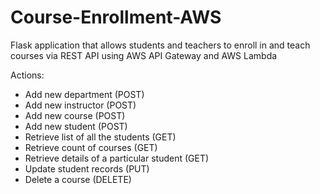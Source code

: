 # Course-Enrollment-AWS
Flask application that allows students and teachers to enroll in and teach courses via REST API using AWS API Gateway and AWS Lambda

Actions: 
- Add new department (POST)
- Add new instructor (POST)
- Add new course (POST)
- Add new student (POST)
- Retrieve list of all the students (GET)
- Retrieve count of courses (GET)
- Retrieve details of a particular student (GET)
- Update student records (PUT)
- Delete a course (DELETE)
